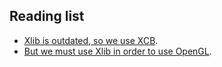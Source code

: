 ## Reading list

* [Xlib is outdated, so we use XCB](https://www.x.org/wiki/Documentation/).
* [But we must use Xlib in order to use OpenGL](https://xcb.freedesktop.org/opengl/).